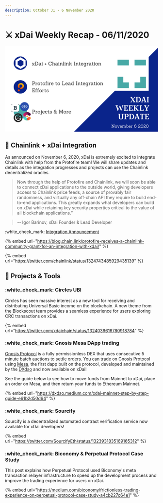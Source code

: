 ```yaml
---
description: October 31 - 6 November 2020
---
```


# ⚔️ xDai Weekly Recap - 06/11/2020

![](<../../../../.gitbook/assets/Green and Black Modern Sales Marketing Presentation (17).png>)

## :link: Chainlink + xDai Integration

As announced on November 6, 2020, xDai is extremely excited to integrate Chainlink with help from the Protofire team! We will share updates and details as the integration progresses and projects can use the Chainlink decentralized oracles.

> Now through the help of Protofire and Chainlink, we will soon be able to connect xDai applications to the outside world, giving developers access to Chainlink price feeds, a source of provably fair randomness, and virtually any off-chain API they require to build end-to-end applications. This greatly expands what developers can build on xDai while retaining key security properties critical to the value of all blockchain applications.”

> &#x20;\-- Igor Barinov, xDai Founder & Lead Developer

:white\_check\_mark: [Integration Announcement](../chainlink-integration.md)

{% embed url="https://blog.chain.link/protofire-receives-a-chainlink-community-grant-for-an-integration-with-xdai/" %}

{% embed url="https://twitter.com/chainlink/status/1324743485929435139" %}

## :butterfly: Projects & Tools

### :white\_check\_mark: Circles UBI

Circles has seen massive interest as a new tool for receiving and distributing Universal Basic income on the blockchain. A new theme from the Blockscout team provides a seamless experience for users exploring CRC transactions on xDai.

{% embed url="https://twitter.com/xdaichain/status/1324036616780918784" %}

### :white\_check\_mark: Gnosis Mesa DApp trading

[Gnosis Protocol](https://docs.gnosis.io/protocol) is a fully permissionless DEX that uses consecutive 5 minute batch auctions to settle orders. You can trade on Gnosis Protocol using [Mesa](https://mesa.eth.link), the first dapp built on the protocol, developed and maintained by the [DXdao](https://dxdao.eth.link) and now available on xDai!

See the guide below to see how to move funds from Mainnet to xDai, place an order on Mesa, and then return your funds to Ethereum Mainnet.

{% embed url="https://dxdao.medium.com/xdai-mainnet-step-by-step-guide-e61b2d50d64" %}

### :white\_check\_mark: Sourcify

Sourcify is a decentralized automated contract verification service now available for xDai developers!

{% embed url="https://twitter.com/SourcifyEth/status/1323931835169165312" %}

### :white\_check\_mark: Biconomy & Perpetual Protocol Case Study

This post explains how Perpetual Protocol used Biconomy's meta transaction relayer infrastructure to speed up the development process and improve the trading experience for users on xDai.

{% embed url="https://medium.com/biconomy/frictionless-trading-experience-on-perpetual-protocol-case-study-a4cb227c64e1" %}

